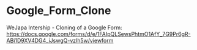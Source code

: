 # Google_Form_Clone
WeJapa Intership - Cloning of a Google Form: https://docs.google.com/forms/d/e/1FAIpQLSewsPhtmO1AfY_7G9Pr6gR-ABi1D9XV4DG4_iJswgQ-vzlh5w/viewform
